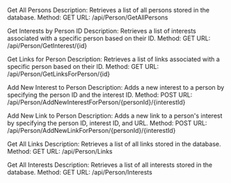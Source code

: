 Get All Persons
Description: Retrieves a list of all persons stored in the database.
Method: GET
URL: /api/Person/GetAllPersons

Get Interests by Person ID
Description: Retrieves a list of interests associated with a specific person based on their ID.
Method: GET
URL: /api/Person/GetInterest/{id}

Get Links for Person
Description: Retrieves a list of links associated with a specific person based on their ID.
Method: GET
URL: /api/Person/GetLinksForPerson/{id}

Add New Interest to Person
Description: Adds a new interest to a person by specifying the person ID and the interest ID.
Method: POST
URL: /api/Person/AddNewInterestForPerson/{personId}/{interestId}

Add New Link to Person
Description: Adds a new link to a person's interest by specifying the person ID, interest ID, and URL.
Method: POST
URL: /api/Person/AddNewLinkForPerson/{personId}/{interestId}

Get All Links
Description: Retrieves a list of all links stored in the database.
Method: GET
URL: /api/Person/Links

Get All Interests
Description: Retrieves a list of all interests stored in the database.
Method: GET
URL: /api/Person/Interests
